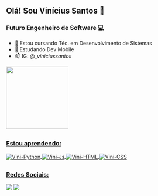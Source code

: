 ## Olá! Sou Vinícius Santos 👾

### Futuro Engenheiro de Software 💻

- 🔭 Estou cursando Téc. em Desenvolvimento de Sistemas
- 🌱 Estudando Dev Mobile
- 📫 IG: @__viniciussantos_

<div>
  <a href="https://github.com/vinisantoszx">
  <img height="170em" src="https://github-readme-stats.vercel.app/api?username=vinisantoszx&show_icons=true&theme=tokyonight&include_all_commits=true&count_private=true"/>
</div>
  
  ##
  ### Estou aprendendo:
<div style="display: inline_block">
  <img align="center" alt="Vini-Python" src="https://img.shields.io/badge/Python-3776AB?style=for-the-badge&logo=python&logoColor=white">
  <img align="center" alt="Vini-Js" src="https://img.shields.io/badge/JavaScript-F7DF1E?style=for-the-badge&logo=javascript&logoColor=black">
  <img align="center" alt="Vini-HTML" src="https://img.shields.io/badge/HTML5-E34F26?style=for-the-badge&logo=html5&logoColor=white">
  <img align="center" alt="Vini-CSS" src="https://img.shields.io/badge/CSS3-1572B6?style=for-the-badge&logo=css3&logoColor=white">
</div>
  
  ##
  ### Redes Sociais:
<div>
  <a href="https://instagram.com/__viniciussantos_" target="_blank"><img src="https://img.shields.io/badge/-Instagram-%23E4405F?style=for-the-badge&logo=instagram&logoColor=white" target="_blank"></a>
   <a href="https://web.telegram.org/viniciussatos009" target="_blank"><img src="https://img.shields.io/badge/Telegram-2CA5E0?style=for-the-badge&logo=telegram&logoColor=white" target="_blank"></a> 
</div>
